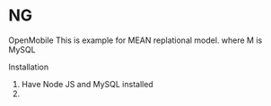 # NG
OpenMobile
This is example for MEAN replational model. where M is MySQL

Installation
1. Have Node JS and MySQL installed
2. 
